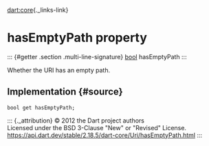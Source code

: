 [dart:core](../../dart-core/dart-core-library){._links-link}

hasEmptyPath property
=====================

::: {#getter .section .multi-line-signature}
[bool](../bool-class) hasEmptyPath
:::

Whether the URI has an empty path.

Implementation {#source}
--------------

``` {.language-dart data-language="dart"}
bool get hasEmptyPath;
```

::: {._attribution}
© 2012 the Dart project authors\
Licensed under the BSD 3-Clause \"New\" or \"Revised\" License.\
<https://api.dart.dev/stable/2.18.5/dart-core/Uri/hasEmptyPath.html>
:::
